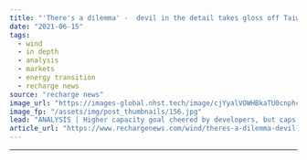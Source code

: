```yaml
---
title: "'There's a dilemma' -  devil in the detail takes gloss off Taiwan offshore wind plans"
date: "2021-06-15"
tags: 
  - wind
  - in depth
  - analysis
  - markets
  - energy transition
  - recharge news
source: "recharge news"
image_url: "https://images-global.nhst.tech/image/cjYyalVOWHBkaTU0cnphcFR4K0tTZGpHZGJrd0RsSzFTMFgwd0VkeUo0dz0=/nhst/binary/6038df94e43c19e2abe701ab6d360658"
image_fp: "/assets/img/post_thumbnails/156.jpg"
lead: "ANALYSIS | Higher capacity goal cheered by developers, but caps on bidding sizes and prices now causing concerns, writes Tim Ferry in Taipei"
article_url: "https://www.rechargenews.com/wind/theres-a-dilemma-devil-in-the-detail-takes-gloss-off-taiwan-offshore-wind-plans/2-1-1024785"
---
```


---
